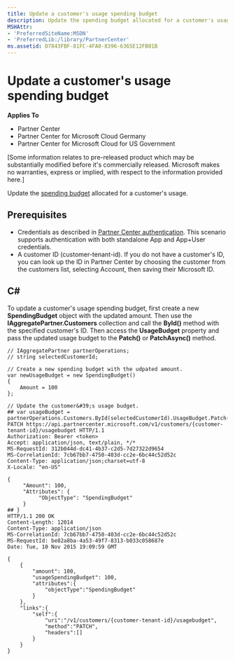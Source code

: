 ```yaml
---
title: Update a customer's usage spending budget
description: Update the spending budget allocated for a customer's usage.
MSHAttr:
- 'PreferredSiteName:MSDN'
- 'PreferredLib:/library/PartnerCenter'
ms.assetid: D7843FBF-81FC-4FA0-8396-6365E12FB01B
---
```


# Update a customer's usage spending budget


<span class="sidebar_heading" style="font-weight: bold;">Applies
To</span>

-   Partner Center
-   Partner Center for Microsoft Cloud Germany
-   Partner Center for Microsoft Cloud for US Government

\[Some information relates to pre-released product which may be
substantially modified before it's commercially released. Microsoft
makes no warranties, express or implied, with respect to the information
provided here.\]

Update the [spending budget](customer-usage.md#customerusagesummary)
allocated for a customer's usage.

## <span id="Prerequisites"></span><span id="prerequisites"></span><span id="PREREQUISITES"></span>Prerequisites


-   Credentials as described in [Partner Center
    authentication](partner-center-authentication.md). This scenario
    supports authentication with both standalone App and App+User
    credentials.
-   A customer ID (customer-tenant-id). If you do not have a customer's
    ID, you can look up the ID in Partner Center by choosing the
    customer from the customers list, selecting Account, then saving
    their Microsoft ID.

## <span id="C_"></span><span id="c_"></span>C#


To update a customer's usage spending budget, first create a new
**SpendingBudget** object with the updated amount. Then use the
**IAggregatePartner.Customers** collection and call the **ById()**
method with the specified customer's ID. Then access the **UsageBudget**
property and pass the updated usage budget to the **Patch()** or
**PatchAsync()** method.

```CSharp
// IAggregatePartner partnerOperations;
// string selectedCustomerId;

// Create a new spending budget with the udpated amount.
var newUsageBudget = new SpendingBudget()
{  
    Amount = 100
};

// Update the customer&#39;s usage budget.
## var usageBudget = partnerOperations.Customers.ById(selectedCustomerId).UsageBudget.Patch(newUsageBudget);
PATCH https://api.partnercenter.microsoft.com/v1/customers/{customer-tenant-id}/usagebudget HTTP/1.1
Authorization: Bearer <token>
Accept: application/json, text/plain, */*
MS-RequestId: 312b044d-dc41-4b37-c2d5-7d27322d9654
MS-CorrelationId: 7cb67bb7-4750-403d-cc2e-6bc44c52d52c
Content-Type: application/json;charset=utf-8
X-Locale: "en-US"

{
     "Amount": 100,
     "Attributes": {
          "ObjectType": "SpendingBudget"
     }
## }
HTTP/1.1 200 OK
Content-Length: 12014
Content-Type: application/json
MS-CorrelationId: 7cb67bb7-4750-403d-cc2e-6bc44c52d52c
MS-RequestId: be82a8ba-4a53-49f7-8313-b033c058687e
Date: Tue, 10 Nov 2015 19:09:59 GMT

{
    {
        "amount": 100,
        "usageSpendingBudget": 100,
        "attributes":{
            "objectType":"SpendingBudget"
        }
    },
    "links":{
        "self":{
            "uri":"/v1/customers/{customer-tenant-id}/usagebudget",
            "method":"PATCH",
            "headers":[]
        }
    }
}


